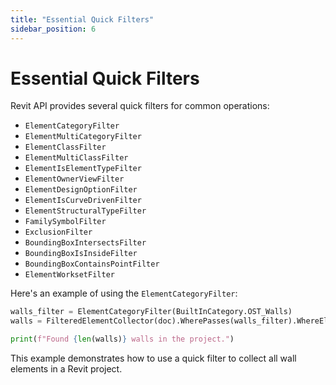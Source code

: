 ```yaml
---
title: "Essential Quick Filters"
sidebar_position: 6
---
```

# Essential Quick Filters
Revit API provides several quick filters for common operations:

- `ElementCategoryFilter`
- `ElementMultiCategoryFilter`
- `ElementClassFilter`
- `ElementMultiClassFilter`
- `ElementIsElementTypeFilter`
- `ElementOwnerViewFilter`
- `ElementDesignOptionFilter`
- `ElementIsCurveDrivenFilter`
- `ElementStructuralTypeFilter`
- `FamilySymbolFilter`
- `ExclusionFilter`
- `BoundingBoxIntersectsFilter`
- `BoundingBoxIsInsideFilter`
- `BoundingBoxContainsPointFilter`
- `ElementWorksetFilter`

Here's an example of using the `ElementCategoryFilter`:

```python
walls_filter = ElementCategoryFilter(BuiltInCategory.OST_Walls)
walls = FilteredElementCollector(doc).WherePasses(walls_filter).WhereElementIsNotElementType().ToElements()

print(f"Found {len(walls)} walls in the project.")
```

This example demonstrates how to use a quick filter to collect all wall elements in a Revit project.
